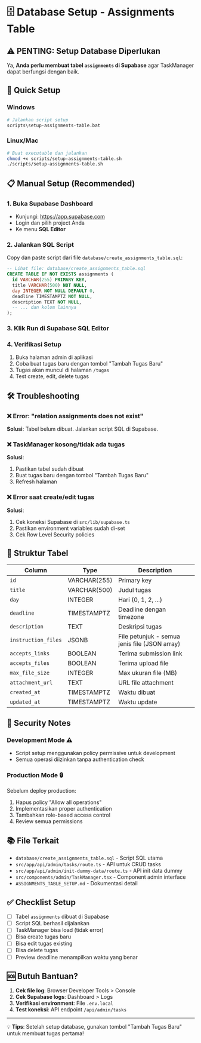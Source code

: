# 🗄️ Database Setup - Assignments Table

## ⚠️ PENTING: Setup Database Diperlukan

Ya, **Anda perlu membuat tabel `assignments` di Supabase** agar TaskManager dapat berfungsi dengan baik.

## 🚀 Quick Setup

### Windows
```bash
# Jalankan script setup
scripts\setup-assignments-table.bat
```

### Linux/Mac
```bash
# Buat executable dan jalankan
chmod +x scripts/setup-assignments-table.sh
./scripts/setup-assignments-table.sh
```

## 📋 Manual Setup (Recommended)

### 1. Buka Supabase Dashboard
- Kunjungi: https://app.supabase.com
- Login dan pilih project Anda
- Ke menu **SQL Editor**

### 2. Jalankan SQL Script
Copy dan paste script dari file `database/create_assignments_table.sql`:

```sql
-- Lihat file: database/create_assignments_table.sql
CREATE TABLE IF NOT EXISTS assignments (
  id VARCHAR(255) PRIMARY KEY,
  title VARCHAR(500) NOT NULL,
  day INTEGER NOT NULL DEFAULT 0,
  deadline TIMESTAMPTZ NOT NULL,
  description TEXT NOT NULL,
  -- ... dan kolom lainnya
);
```

### 3. Klik **Run** di Supabase SQL Editor

### 4. Verifikasi Setup
1. Buka halaman admin di aplikasi
2. Coba buat tugas baru dengan tombol "Tambah Tugas Baru"
3. Tugas akan muncul di halaman `/tugas`
4. Test create, edit, delete tugas

## 🛠️ Troubleshooting

### ❌ Error: "relation assignments does not exist"
**Solusi**: Tabel belum dibuat. Jalankan script SQL di Supabase.

### ❌ TaskManager kosong/tidak ada tugas
**Solusi**: 
1. Pastikan tabel sudah dibuat
2. Buat tugas baru dengan tombol "Tambah Tugas Baru"
3. Refresh halaman

### ❌ Error saat create/edit tugas
**Solusi**: 
1. Cek koneksi Supabase di `src/lib/supabase.ts`
2. Pastikan environment variables sudah di-set
3. Cek Row Level Security policies

## 🔧 Struktur Tabel

| Column | Type | Description |
|--------|------|-------------|
| `id` | VARCHAR(255) | Primary key |
| `title` | VARCHAR(500) | Judul tugas |
| `day` | INTEGER | Hari (0, 1, 2, ...) |
| `deadline` | TIMESTAMPTZ | Deadline dengan timezone |
| `description` | TEXT | Deskripsi tugas |
| `instruction_files` | JSONB | File petunjuk - semua jenis file (JSON array) |
| `accepts_links` | BOOLEAN | Terima submission link |
| `accepts_files` | BOOLEAN | Terima upload file |
| `max_file_size` | INTEGER | Max ukuran file (MB) |
| `attachment_url` | TEXT | URL file attachment |
| `created_at` | TIMESTAMPTZ | Waktu dibuat |
| `updated_at` | TIMESTAMPTZ | Waktu update |

## 🔐 Security Notes

### Development Mode ⚠️
- Script setup menggunakan policy permissive untuk development
- Semua operasi diizinkan tanpa authentication check

### Production Mode 🔒
Sebelum deploy production:
1. Hapus policy "Allow all operations" 
2. Implementasikan proper authentication
3. Tambahkan role-based access control
4. Review semua permissions

## 📚 File Terkait

- `database/create_assignments_table.sql` - Script SQL utama
- `src/app/api/admin/tasks/route.ts` - API untuk CRUD tasks
- `src/app/api/admin/init-dummy-data/route.ts` - API init data dummy
- `src/components/admin/TaskManager.tsx` - Component admin interface
- `ASSIGNMENTS_TABLE_SETUP.md` - Dokumentasi detail

## ✅ Checklist Setup

- [ ] Tabel `assignments` dibuat di Supabase
- [ ] Script SQL berhasil dijalankan
- [ ] TaskManager bisa load (tidak error)
- [ ] Bisa create tugas baru
- [ ] Bisa edit tugas existing
- [ ] Bisa delete tugas
- [ ] Preview deadline menampilkan waktu yang benar

## 🆘 Butuh Bantuan?

1. **Cek file log**: Browser Developer Tools > Console
2. **Cek Supabase logs**: Dashboard > Logs
3. **Verifikasi environment**: File `.env.local`
4. **Test koneksi**: API endpoint `/api/admin/tasks`

---

💡 **Tips**: Setelah setup database, gunakan tombol "Tambah Tugas Baru" untuk membuat tugas pertama!

